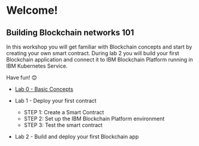 # Welcome!
## Building Blockchain networks 101

In this workshop you will get familiar with Blockchain concepts and start by creating your own smart contract. 
During lab 2 you will build your first Blockchain application and connect it to IBM Blockchain Platform running in IBM Kubernetes Service. 

Have fun! 😊

* [Lab 0 - Basic Concepts](https://github.com/sandra-calvo/Blockchain101-Feb2019/blob/master/Lab%200%20-%20Basic%20concepts.md) 
* Lab 1 - Deploy your first contract
    - STEP 1: Create a Smart Contract
    - STEP 2: Set up the IBM Blockchain Platform environment
    - STEP 3: Test the smart contract

* Lab 2 - Build and deploy your first Blockchain app
